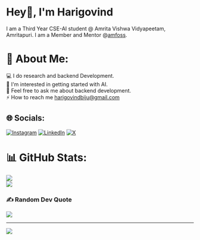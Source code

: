 # Hey👋, I'm Harigovind
I am a Third Year CSE-AI student @ Amrita Vishwa Vidyapeetam, Amritapuri. I am a Member and Mentor @[amfoss](https://amfoss.in/).

# 💫 About Me:
💻 I do research and backend Development.<br>
🤝 I'm interested in getting started with AI.<br>
💬 Feel free to ask me about backend development.<br>
⚡ How to reach me harigovindbiju@gmail.com


## 🌐 Socials:
[![Instagram](https://img.shields.io/badge/Instagram-%23E4405F.svg?logo=Instagram&logoColor=white)](https://instagram.com/_viserion7_) 
[![LinkedIn](https://img.shields.io/badge/LinkedIn-%230077B5.svg?logo=linkedin&logoColor=white)](https://linkedin.com/in/harigovindcb) 
[![X](https://img.shields.io/badge/X-black.svg?logo=X&logoColor=white)](https://x.com/_viserion7_) 

# 📊 GitHub Stats:
![](https://github-readme-streak-stats.herokuapp.com/?user=Viserion-7&theme=tokyonight&hide_border=false)<br/>
![](https://github-readme-stats.vercel.app/api/top-langs/?username=Viserion-7&theme=tokyonight&hide_border=false&include_all_commits=true&count_private=false&layout=compact)

### ✍️ Random Dev Quote
![](https://quotes-github-readme.vercel.app/api?type=horizontal&theme=radical)

---
[![](https://visitcount.itsvg.in/api?id=Viserion-7&icon=0&color=0)](https://visitcount.itsvg.in)

<!-- Proudly created with GPRM ( https://gprm.itsvg.in ) -->

